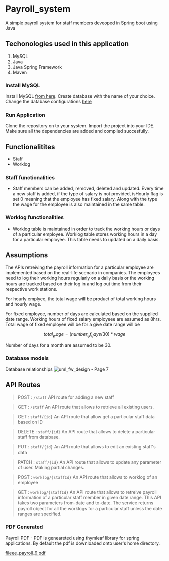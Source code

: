 # Payroll_system 
A simple payroll system for staff members deveoped in Spring boot using Java

## Techonologies used in this application
1. MySQL
2. Java
3. Java Spring Framework
4. Maven

### Install MySQL
Install MySQL [from here]( https://dev.mysql.com/downloads/mysql/). Create database with the name of your choice. Change the database configurations [here](/src/main/resources/application.properties)

### Run Application
Clone the repository on to your system. Import the project into your IDE. Make sure all the dependencies are added and compiled succesfully. 

## Functionalitites
* Staff
* Worklog

### Staff functionalities
* Staff members can be added, removed, deleted and updated. Every time a new staff is added, if the type of salary is not provided, isHourly flag is set 0 meaning that the employee has fixed salary. Along with the type the wage for the employee is also maintained in the same table. 

### Worklog functionalities
* Worklog table is maintained in order to track the working hours or days of a particular employee. Worklog table stores working hours in a day for a particular employee. This table needs to updated on a daily basis. 

## Assumptions

The APIs retreiving the payroll information for a particular employee are implemented based on the real-life scenario in companies. The employees need to log their working hours regularly on a daily basis or the working hours are tracked based on their log in and log out time from their respective work stations.

For hourly emplyee, the total wage will be product of total working hours and hourly wage.

For fixed employee, number of days are calculated based on the supplied date range. Working hours of fixed salary employeee are assumed as 8hrs. 
Total wage of fixed employee will be for a give date range will be
```math 
total_wage = (number_of_days/30) * wage 
```
Number of days for a month are assumed to be 30. 

### Database models
Database relationships
![uml_fw_design - Page 7](https://user-images.githubusercontent.com/10976047/89714401-a71d5900-d99e-11ea-9691-65495f4b3d1a.png)

## API Routes
> POST : ```/staff```
API route for adding a new staff

> GET : ```/staff```
An API route that allows to retrieve all existing users.

> GET : ```staff/{id}```
An API route that allow get a particular staff data based on ID

> DELETE : ```staff/{id}```
An API route that allows to delete a particular staff from database.

> PUT : ```staff/{id}```
An API route that allows to edit an existing staff's data

> PATCH : ```staff/{id}```
An API route that allows to update any parameter of user. Making partial changes.

> POST : ```worklog/{staffId}```
An API route that allows to worklog of an employee

> GET : ```worklog/{staffId}```
An API route that allows to retreive payroll information of a particular staff member in given date range.
This API takes two parameters from-date and to-date. The service returns payroll object for all the worklogs for a particular staff unless the date ranges are specified.


### PDF Generated
Payroll PDF - PDF is geneareted using thymleaf library for spring applications. By default the pdf is downloaded onto user's home directory.

[fileee_payroll_9.pdf](https://github.com/ambinabhi/Payroll_system/files/5113313/fileee_payroll_9.pdf)


